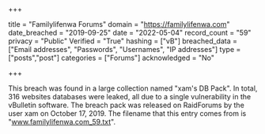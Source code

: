 +++

title = "Familylifenwa Forums"
domain = "https://familylifenwa.com"
date_breached = "2019-09-25"
date = "2022-05-04"
record_count = "59"
privacy = "Public"
Verified = "True"
hashing = ["vB"]
breached_data = ["Email addresses", "Passwords", "Usernames", "IP addresses"]
type = ["posts","post"]
categories = ["Forums"]
acknowledged = "No"


+++


This breach was found in a large collection named "xam's DB Pack". In total, 316 websites databases were leaked, all due to a single vulnerability in the vBulletin software. The breach pack was released on RaidForums by the user xam on October 17, 2019. The filename that this entry comes from is "www.familylifenwa.com_59.txt".

